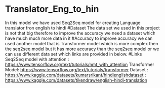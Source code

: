 # Translator_Eng_to_hin
In this model we have used Seq2Seq model for creating Language translator fron english to hindi 
#Dataset
The data set we used in this project is not that big therefore to improve the accuracy we need a dataset which have much much more data in it 
#Accuracy 
to improve accuracy we can used another model that is Transformer model which is more complex then the seq2seq model but it has more accuracy than the seq2seq model or we can use different data set which links are provided in below.
#Links 
Seq2Seq model with attention : https://www.tensorflow.org/text/tutorials/nmt_with_attention
Transformer Model: https://www.tensorflow.org/text/tutorials/transformer
Dataset : https://www.kaggle.com/datasets/kumarsrikant/hindienglishdataset
        : https://www.kaggle.com/datasets/tikendraw/english-hindi-translation
